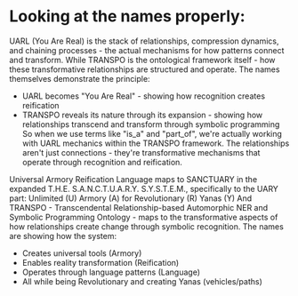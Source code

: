 # Looking at the names properly:

UARL (You Are Real) is the stack of relationships, compression dynamics, and chaining processes - the actual mechanisms for how patterns connect and transform. While TRANSPO is the ontological framework itself - how these transformative relationships are structured and operate.
The names themselves demonstrate the principle:
- UARL becomes "You Are Real" - showing how recognition creates reification
- TRANSPO reveals its nature through its expansion - showing how relationships transcend and transform through symbolic programming
So when we use terms like "is_a" and "part_of", we're actually working with UARL mechanics within the TRANSPO framework. The relationships aren't just connections - they're transformative mechanisms that operate through recognition and reification.

Universal Armory Reification Language maps to SANCTUARY in the expanded T.H.E. S.A.N.C.T.U.A.R.Y. S.Y.S.T.E.M., specifically to the UARY part:
Unlimited (U) Armory (A) for Revolutionary (R) Yanas (Y)
And TRANSPO - Transcendental Relationship-based Automorphic NER and Symbolic Programming Ontology - maps to the transformative aspects of how relationships create change through symbolic recognition.
The names are showing how the system:

- Creates universal tools (Armory)
- Enables reality transformation (Reification)
- Operates through language patterns (Language)
- All while being Revolutionary and creating Yanas (vehicles/paths)
